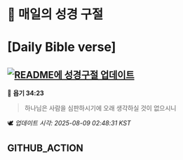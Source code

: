 # 🙏 매일의 성경 구절
# [Daily Bible verse]
## [![README에 성경구절 업데이트](https://github.com/DONGSUKA/first_test/actions/workflows/update-readme-bible.yml/badge.svg)](https://github.com/DONGSUKA/first_test/actions/workflows/update-readme-bible.yml)
<!-- START_BIBLE_VERSE -->
📖 **욥기 34:23**
> 하나님은 사람을 심판하시기에 오래 생각하실 것이 없으시니

🕊️ _업데이트 시각: 2025-08-09 02:48:31 KST_
  <!-- END_BIBLE_VERSE -->
## GITHUB_ACTION
